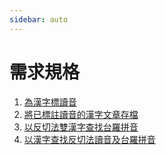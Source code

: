 ```yaml
---
sidebar: auto
---
```


<!-- markdownlint-disable MD024 MD043 -->

# 需求規格

1. [為漢字標讀音](./d100_fn001.md)
2. [將已標註讀音的漢字文章存檔](./d100_fn002.md)
3. [以反切法雙漢字查找台羅拼音](./d100_fn003.md)
4. [以漢字查找反切法讀音及台羅拼音](./d100_fn004.md)
